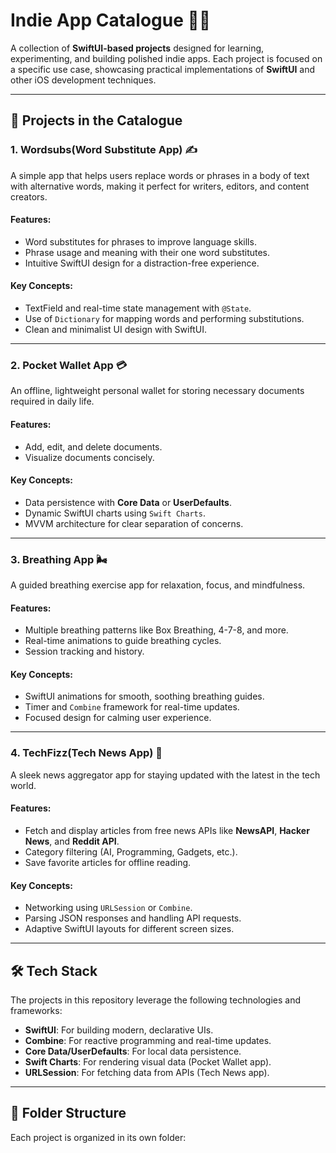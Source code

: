 # Indie App Catalogue 📱✨  
A collection of **SwiftUI-based projects** designed for learning, experimenting, and building polished indie apps. Each project is focused on a specific use case, showcasing practical implementations of **SwiftUI** and other iOS development techniques.

--- 
 
## 🚀 Projects in the Catalogue

### 1. **Wordsubs(Word Substitute App)** ✍️  
A simple app that helps users replace words or phrases in a body of text with alternative words, making it perfect for writers, editors, and content creators.  
 
#### Features:
- Word substitutes for phrases to improve language skills.
- Phrase usage and meaning with their one word substitutes. 
- Intuitive SwiftUI design for a distraction-free experience.

#### Key Concepts:
- TextField and real-time state management with `@State`.
- Use of `Dictionary` for mapping words and performing substitutions.
- Clean and minimalist UI design with SwiftUI.

---

### 2. **Pocket Wallet App** 💳  
An offline, lightweight personal wallet for storing necessary documents required in daily life.  

#### Features:
- Add, edit, and delete documents.
- Visualize documents concisely.

#### Key Concepts:
- Data persistence with **Core Data** or **UserDefaults**.
- Dynamic SwiftUI charts using `Swift Charts`.
- MVVM architecture for clear separation of concerns.

---

### 3. **Breathing App** 🌬️  
A guided breathing exercise app for relaxation, focus, and mindfulness.  

#### Features:
- Multiple breathing patterns like Box Breathing, 4-7-8, and more.
- Real-time animations to guide breathing cycles.
- Session tracking and history.

#### Key Concepts:
- SwiftUI animations for smooth, soothing breathing guides.
- Timer and `Combine` framework for real-time updates.
- Focused design for calming user experience.

---

### 4. **TechFizz(Tech News App)** 📰  
A sleek news aggregator app for staying updated with the latest in the tech world.  

#### Features:
- Fetch and display articles from free news APIs like **NewsAPI**, **Hacker News**, and **Reddit API**.
- Category filtering (AI, Programming, Gadgets, etc.).
- Save favorite articles for offline reading.

#### Key Concepts:
- Networking using `URLSession` or `Combine`.
- Parsing JSON responses and handling API requests.
- Adaptive SwiftUI layouts for different screen sizes.

---

## 🛠️ Tech Stack
The projects in this repository leverage the following technologies and frameworks:
- **SwiftUI**: For building modern, declarative UIs.
- **Combine**: For reactive programming and real-time updates.
- **Core Data/UserDefaults**: For local data persistence.
- **Swift Charts**: For rendering visual data (Pocket Wallet app).
- **URLSession**: For fetching data from APIs (Tech News app).

---

## 📂 Folder Structure
Each project is organized in its own folder:
